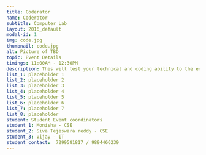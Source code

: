 ```yaml
---
title: Coderator
name: Coderator
subtitle: Computer Lab
layout: 2016_default
modal-id: 1
img: code.jpg
thumbnail: code.jpg
alt: Picture of TBD
topic: Event Details
timings: 11:00AM - 12:30PM
description: This will test your technical and coding ability to the extremity. Be prepared to face situations from every nook and corner and get ready to give your best shot.                                                                                  
list_1: placeholder 1             
list_2: placeholder 2                                                                
list_3: placeholder 3                                                                        
list_4: placeholder 4                                                                                
list_5: placeholder 5                                                                                                                  
list_6: placeholder 6                                              
list_7: placeholder 7                                                             
list_8: placeholder                                      
student: Student Event coordinators
student_1: Monisha - CSE             
student_2: Siva Tejeswara reddy - CSE
student_3: Vijay - IT          
student_contact:  7299581817 / 9894466239
---
```


